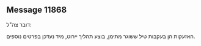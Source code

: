 ## Message 11868

דובר צה"ל:

האזעקות הן בעקבות טיל ששוגר מתימן, בוצע תהליך יירוט, מיד נעדכן בפרטים נוספים.

